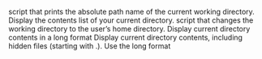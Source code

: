 script that prints the absolute path name of the current working directory.
Display the contents list of your current directory.
 script that changes the working directory to the user’s home directory.
Display current directory contents in a long format
Display current directory contents, including hidden files (starting with .). Use the long format
